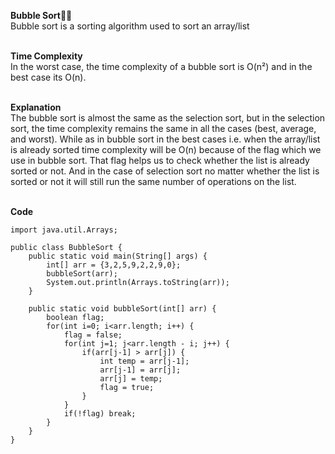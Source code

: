 **Bubble Sort🐱‍👤**<br>
Bubble sort is a sorting algorithm used to sort an array/list<br><br>

**Time Complexity**<br>
In the worst case, the time complexity of a bubble sort is O(n²) and in the best case its O(n).<br><br>

**Explanation**<br>
The bubble sort is almost the same as the selection sort, but in the selection sort, the time complexity remains the same in all the cases (best, average, and worst).
While as in bubble sort in the best cases i.e. when the array/list is already sorted time complexity will be O(n) because of the flag which we use in bubble sort. That
flag helps us to check whether the list is already sorted or not. And in the case of selection sort no matter whether the list is sorted or not it will still run the same number
of operations on the list. <br><br>

**Code**
```
import java.util.Arrays;

public class BubbleSort {
    public static void main(String[] args) {
        int[] arr = {3,2,5,9,2,2,9,0};
        bubbleSort(arr);
        System.out.println(Arrays.toString(arr));
    }

    public static void bubbleSort(int[] arr) {
        boolean flag;
        for(int i=0; i<arr.length; i++) {
            flag = false;
            for(int j=1; j<arr.length - i; j++) {
                if(arr[j-1] > arr[j]) {
                    int temp = arr[j-1];
                    arr[j-1] = arr[j];
                    arr[j] = temp;
                    flag = true;
                }
            }
            if(!flag) break;
        }
    }
}
```
